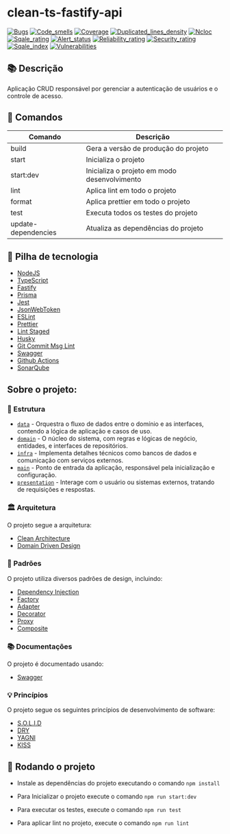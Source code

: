 # clean-ts-fastify-api

[![Bugs](https://sonarcloud.io/api/project_badges/measure?project=handrespatrick_clean-ts-fastify-api&metric=bugs&token=c209703b233c7d1214fab23e6ad14835dbd216d5)](https://sonarcloud.io/summary/new_code?id=handrespatrick_clean-ts-fastify-api) [![Code_smells](https://sonarcloud.io/api/project_badges/measure?project=handrespatrick_clean-ts-fastify-api&metric=code_smells&token=c209703b233c7d1214fab23e6ad14835dbd216d5)](https://sonarcloud.io/summary/new_code?id=handrespatrick_clean-ts-fastify-api) [![Coverage](https://sonarcloud.io/api/project_badges/measure?project=handrespatrick_clean-ts-fastify-api&metric=coverage&token=c209703b233c7d1214fab23e6ad14835dbd216d5)](https://sonarcloud.io/summary/new_code?id=handrespatrick_clean-ts-fastify-api) [![Duplicated_lines_density](https://sonarcloud.io/api/project_badges/measure?project=handrespatrick_clean-ts-fastify-api&metric=duplicated_lines_density&token=c209703b233c7d1214fab23e6ad14835dbd216d5)](https://sonarcloud.io/summary/new_code?id=handrespatrick_clean-ts-fastify-api) [![Ncloc](https://sonarcloud.io/api/project_badges/measure?project=handrespatrick_clean-ts-fastify-api&metric=ncloc&token=c209703b233c7d1214fab23e6ad14835dbd216d5)](https://sonarcloud.io/summary/new_code?id=handrespatrick_clean-ts-fastify-api) [![Sqale_rating](https://sonarcloud.io/api/project_badges/measure?project=handrespatrick_clean-ts-fastify-api&metric=sqale_rating&token=c209703b233c7d1214fab23e6ad14835dbd216d5)](https://sonarcloud.io/summary/new_code?id=handrespatrick_clean-ts-fastify-api) [![Alert_status](https://sonarcloud.io/api/project_badges/measure?project=handrespatrick_clean-ts-fastify-api&metric=alert_status&token=c209703b233c7d1214fab23e6ad14835dbd216d5)](https://sonarcloud.io/summary/new_code?id=handrespatrick_clean-ts-fastify-api) [![Reliability_rating](https://sonarcloud.io/api/project_badges/measure?project=handrespatrick_clean-ts-fastify-api&metric=reliability_rating&token=c209703b233c7d1214fab23e6ad14835dbd216d5)](https://sonarcloud.io/summary/new_code?id=handrespatrick_clean-ts-fastify-api) [![Security_rating](https://sonarcloud.io/api/project_badges/measure?project=handrespatrick_clean-ts-fastify-api&metric=security_rating&token=c209703b233c7d1214fab23e6ad14835dbd216d5)](https://sonarcloud.io/summary/new_code?id=handrespatrick_clean-ts-fastify-api) [![Sqale_index](https://sonarcloud.io/api/project_badges/measure?project=handrespatrick_clean-ts-fastify-api&metric=sqale_index&token=c209703b233c7d1214fab23e6ad14835dbd216d5)](https://sonarcloud.io/summary/new_code?id=handrespatrick_clean-ts-fastify-api) [![Vulnerabilities](https://sonarcloud.io/api/project_badges/measure?project=handrespatrick_clean-ts-fastify-api&metric=vulnerabilities&token=c209703b233c7d1214fab23e6ad14835dbd216d5)](https://sonarcloud.io/summary/new_code?id=handrespatrick_clean-ts-fastify-api)

## 📚 Descrição

Aplicação CRUD responsável por gerenciar a autenticação de usuários e o controle de acesso.

## 🎯 Comandos

| Comando             | Descrição                                    |
| ------------------- | -------------------------------------------- |
| build               | Gera a versão de produção do projeto         |
| start               | Inicializa o projeto                         |
| start:dev           | Inicializa o projeto em modo desenvolvimento |
| lint                | Aplica lint em todo o projeto                |
| format              | Aplica prettier em todo o projeto            |
| test                | Executa todos os testes do projeto           |
| update-dependencies | Atualiza as dependências do projeto          |

## 🍂 Pilha de tecnologia

- [NodeJS](https://nodejs.org/en)
- [TypeScript](https://www.typescriptlang.org)
- [Fastify](https://www.fastify.io)
- [Prisma](https://www.prisma.io)
- [Jest](https://jestjs.io)
- [JsonWebToken](https://www.npmjs.com/package/jsonwebtoken)
- [ESLint](https://eslint.org)
- [Prettier](https://prettier.io)
- [Lint Staged](https://github.com/okonet/lint-staged#readme)
- [Husky](https://typicode.github.io/husky)
- [Git Commit Msg Lint](https://www.npmjs.com/package/git-commit-msg-linter)
- [Swagger](https://swagger.io)
- [Github Actions](https://docs.github.com/pt/actions)
- [SonarQube](https://www.sonarqube.org)

## Sobre o projeto:

### 📁 Estrutura

- [`data`](./src/data) - Orquestra o fluxo de dados entre o domínio e as interfaces, contendo a lógica de aplicação e casos de uso.
- [`domain`](./src/domain) - O núcleo do sistema, com regras e lógicas de negócio, entidades, e interfaces de repositórios.
- [`infra`](./src/infra) - Implementa detalhes técnicos como bancos de dados e comunicação com serviços externos.
- [`main`](./src/main) - Ponto de entrada da aplicação, responsável pela inicialização e configuração.
- [`presentation`](./src/presentation) - Interage com o usuário ou sistemas externos, tratando de requisições e respostas.

### 🏛️ Arquitetura

O projeto segue a arquitetura:

- [Clean Architecture](https://blog.cleancoder.com/uncle-bob/2012/08/13/the-clean-architecture.html)
- [Domain Driven Design](https://en.wikipedia.org/wiki/Domain-driven_design)

### 🧩 Padrões

O projeto utiliza diversos padrões de design, incluindo:

- [Dependency Injection](https://en.wikipedia.org/wiki/Dependency_injection)
- [Factory](https://en.wikipedia.org/wiki/Factory_method_pattern)
- [Adapter](https://en.wikipedia.org/wiki/Adapter_pattern)
- [Decorator](https://en.wikipedia.org/wiki/Decorator_pattern)
- [Proxy](https://en.wikipedia.org/wiki/Proxy_pattern)
- [Composite](https://en.wikipedia.org/wiki/Composite_pattern)

### 📚 Documentações

O projeto é documentado usando:

- [Swagger](https://swagger.io/docs/specification/about/)

### 💡 Princípios

O projeto segue os seguintes princípios de desenvolvimento de software:

- [S.O.L.I.D](https://en.wikipedia.org/wiki/SOLID)
- [DRY](https://en.wikipedia.org/wiki/Don%27t_repeat_yourself)
- [YAGNI](https://en.wikipedia.org/wiki/You_aren%27t_gonna_need_it)
- [KISS](https://en.wikipedia.org/wiki/KISS_principle)

## 🏃 Rodando o projeto

- Instale as dependências do projeto executando o comando `npm install`

- Para Inicializar o projeto execute o comando `npm run start:dev`

- Para executar os testes, execute o comando `npm run test`

- Para aplicar lint no projeto, execute o comando `npm run lint`
